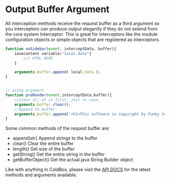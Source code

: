 # Output Buffer Argument

All interception methods receive the request buffer as a third argument so you interceptors can produce output elegantly if they do not extend from the core system Interceptor. This is great for interceptors like the module configuration objects or simple objects that are registered as interceptors.

```js
function onSidebar(event, interceptData, buffer){
	savecontent variable="local.data"{
		/// HTML HERE
	}

	arguments.buffer.append( local.data );
}


// using argument
function preRender(event,interceptData,buffer){
	//clear all of it first, just in case.
	arguments.buffer.clear();
	//Append to buffer
	arguments.buffer.append('<h1>This software is copyright by Funky Joe!</h1>');	
}
```

Some common methods of the request buffer are:

* append(str) Append strings to the buffer
* clear() Clear the entire buffer
* length() Get size of the buffer
* getString() Get the entire string in the buffer
* getBufferObject() Get the actual java String Builder object

Like with anything in ColdBox, please visit the [API DOCS](http://www.apidocs.coldbox.org/) for the latest methods and arguments available.